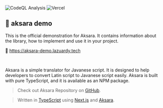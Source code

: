<div>
  <img alt="CodeQL Analysis" src="https://github.com/ezralazuardy/aksara-demo/actions/workflows/github-code-scanning/codeql/badge.svg" />
  <img alt="Vercel" src="https://deploy-badge.vercel.app?url=https://aksara-demo.lazuardy.tech&logo=vercel&name=vercel" />
</div>

## 🚀 aksara demo

This is the official demonstration for Aksara. It contains information about the library, how to implement and use it in your project.

🔗 https://aksara-demo.lazuardy.tech

<br/>

<span></span>

Aksara is a simple translator for Javanese script. It is designed to help developers to convert Latin script to Javanese script easily. Aksara is built with pure TypeScript, and it is available as an NPM package.

> Check out Aksara Repository on [GitHub](https://github.com/ezralazuardy/aksara).

> Written in [TypeScript](https://typescriptlang.org) using [Next.js](https://nextjs.org) and [Aksara](https://github.com/ezralazuardy/aksara).
